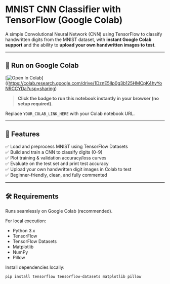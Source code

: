 # MNIST CNN Classifier with TensorFlow (Google Colab)

A simple Convolutional Neural Network (CNN) using TensorFlow to classify handwritten digits from the MNIST dataset, with **instant Google Colab support** and the ability to **upload your own handwritten images to test**.

---

## 🚀 Run on Google Colab

[![Open In Colab](https://colab.research.google.com/assets/colab-badge.svg)]((https://colab.research.google.com/drive/1DznE5IIp0g3b125HMCpK4hyYoNRCCYDa?usp=sharing)

> **Click the badge to run this notebook instantly in your browser (no setup required).**

Replace `YOUR_COLAB_LINK_HERE` with your Colab notebook URL.

---

## 🧩 Features

✅ Load and preprocess MNIST using TensorFlow Datasets  
✅ Build and train a CNN to classify digits (0–9)  
✅ Plot training & validation accuracy/loss curves  
✅ Evaluate on the test set and print test accuracy  
✅ Upload your own handwritten digit images in Colab to test  
✅ Beginner-friendly, clean, and fully commented

---

## 🛠️ Requirements

Runs seamlessly on Google Colab (recommended).

For local execution:
- Python 3.x
- TensorFlow
- TensorFlow Datasets
- Matplotlib
- NumPy
- Pillow

Install dependencies locally:

```bash
pip install tensorflow tensorflow-datasets matplotlib pillow
